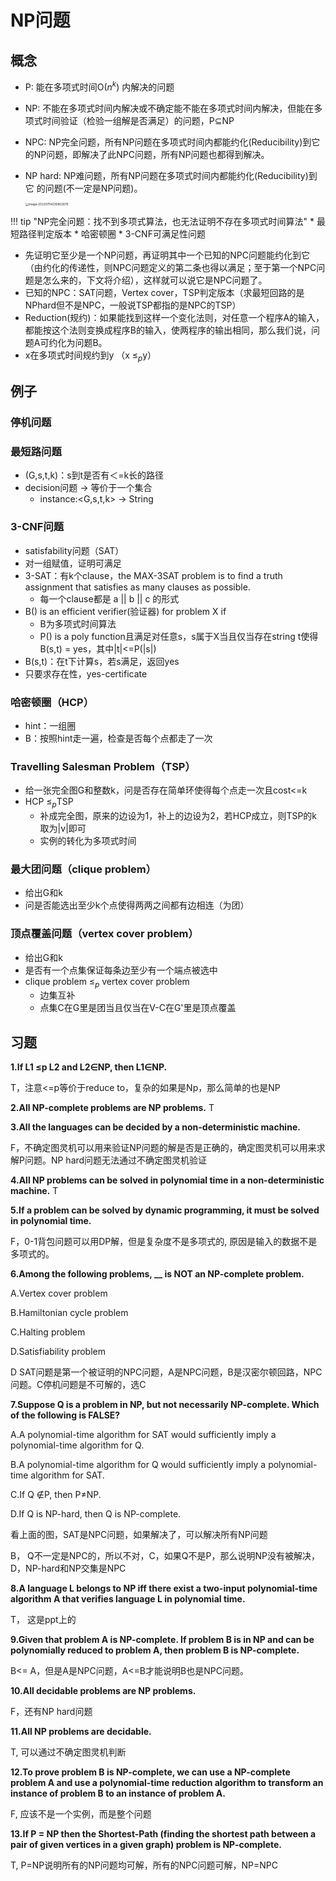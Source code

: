 # NP问题

## 概念

* P: 能在多项式时间O($n^k$) 内解决的问题

* NP: 不能在多项式时间内解决或不确定能不能在多项式时间内解决，但能在多项式时间验证（检验一组解是否满足）的问题，P$\subseteq$NP

* NPC: NP完全问题，所有NP问题在多项式时间内都能约化(Reducibility)到它 的NP问题，即解决了此NPC问题，所有NP问题也都得到解决。

* NP hard: NP难问题，所有NP问题在多项式时间内都能约化(Reducibility)到它 的问题(不一定是NP问题)。

  <img src="../assets/image-20230704230802879.png" alt="image-20230704230802879" style="zoom:33%;" />

!!! tip "NP完全问题：找不到多项式算法，也无法证明不存在多项式时间算法"
	* 最短路径判定版本
	* 哈密顿圈
	* 3-CNF可满足性问题

  * 先证明它至少是一个NP问题，再证明其中一个已知的NPC问题能约化到它（由约化的传递性，则NPC问题定义的第二条也得以满足；至于第一个NPC问题是怎么来的，下文将介绍），这样就可以说它是NPC问题了。
  * 已知的NPC：SAT问题，Vertex cover，TSP判定版本（求最短回路的是NPhard但不是NPC，一般说TSP都指的是NPC的TSP）
* Reduction(规约)：如果能找到这样一个变化法则，对任意一个程序A的输入，都能按这个法则变换成程序B的输入，使两程序的输出相同，那么我们说，问题A可约化为问题B。
* x在多项式时间规约到y （x $\leq_p$y）

## 例子

### 停机问题
### 最短路问题
* (G,s,t,k)：s到t是否有＜=k长的路径
* decision问题 -> 等价于一个集合
    * instance:<G,s,t,k>  -> String
### 3-CNF问题
* satisfability问题（SAT）
* 对一组赋值，证明可满足
* 3-SAT：有k个clause，the MAX-3SAT problem is to find a truth assignment that satisfies as many clauses as possible.
    * 每一个clause都是 a || b || c 的形式
* B() is an efficient verifier(验证器) for problem X if
    * B为多项式时间算法
    * P() is a poly function且满足对任意s，s属于X当且仅当存在string t使得B(s,t) = yes，其中|t|<=P(|s|)
* B(s,t)：在t下计算s，若s满足，返回yes
* 只要求存在性，yes-certificate
### 哈密顿圈（HCP）
* hint：一组圈
* B：按照hint走一遍，检查是否每个点都走了一次
### Travelling Salesman Problem（TSP）
* 给一张完全图G和整数k，问是否存在简单环使得每个点走一次且cost<=k
* HCP $\leq_p$TSP
    * 补成完全图，原来的边设为1，补上的边设为2，若HCP成立，则TSP的k取为|v|即可
    * 实例的转化为多项式时间
### 最大团问题（clique problem）
* 给出G和k
* 问是否能选出至少k个点使得两两之间都有边相连（为团）
### 顶点覆盖问题（vertex cover problem）
* 给出G和k
* 是否有一个点集保证每条边至少有一个端点被选中
* clique problem $\leq_p$ vertex cover problem
    * 边集互补
    * 点集C在G里是团当且仅当在V-C在G'里是顶点覆盖

## 习题

**1.If L1 ≤p L2 and L2∈NP, then L1∈NP.** 

T，注意<=p等价于reduce to，复杂的如果是Np，那么简单的也是NP

**2.All NP-complete problems are NP problems.**
T

**3.All the languages can be decided by a non-deterministic machine.**

F，不确定图灵机可以用来验证NP问题的解是否是正确的，确定图灵机可以用来求解P问题。NP hard问题无法通过不确定图灵机验证

**4.All NP problems can be solved in polynomial time in a non-deterministic machine.**
T

**5.If a problem can be solved by dynamic programming, it must be solved in polynomial time.**

F，0-1背包问题可以用DP解，但是复杂度不是多项式的, 原因是输入的数据不是多项式的。

**6.Among the following problems, __ is NOT an NP-complete problem.**

A.Vertex cover problem

B.Hamiltonian cycle problem

C.Halting problem

D.Satisfiability problem

D SAT问题是第一个被证明的NPC问题，A是NPC问题，B是汉密尔顿回路，NPC问题。C停机问题是不可解的，选C

**7.Suppose Q is a problem in NP, but not necessarily NP-complete. Which of the following is FALSE?**

A.A polynomial-time algorithm for SAT would sufficiently imply a polynomial-time algorithm for Q.

B.A polynomial-time algorithm for Q would sufficiently imply a polynomial-time algorithm for SAT.

C.If Q ∉P, then P≠NP.

D.If Q is NP-hard, then Q is NP-complete.

看上面的图，SAT是NPC问题，如果解决了，可以解决所有NP问题

B， Q不一定是NPC的，所以不对，C，如果Q不是P，那么说明NP没有被解决，D，NP-hard和NP交集是NPC

**8.A language L belongs to NP iff there exist a two-input polynomial-time algorithm A that verifies language L in polynomial time.**

T， 这是ppt上的

**9.Given that problem A is NP-complete. If problem B is in NP and can be polynomially reduced to problem A, then problem B is NP-complete.**

B<= A，但是A是NPC问题，A<=B才能说明B也是NPC问题。

**10.All decidable problems are NP problems.**

F，还有NP hard问题

**11.All NP problems are decidable.**

T, 可以通过不确定图灵机判断

**12.To prove problem B is NP-complete, we can use a NP-complete problem A and use a polynomial-time reduction algorithm to transform an instance of problem B to an instance of problem A.**

F, 应该不是一个实例，而是整个问题

**13.If P = NP then the Shortest-Path (finding the shortest path between a pair of given vertices in a given graph) problem is NP-complete.**

T, P=NP说明所有的NP问题均可解，所有的NPC问题可解，NP=NPC
